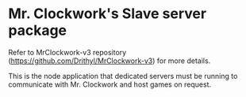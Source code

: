 # Mr. Clockwork's Slave server package

Refer to MrClockwork-v3 repository (https://github.com/Drithyl/MrClockwork-v3) for more details.

This is the node application that dedicated servers must be running to communicate with Mr. Clockwork and host games on request.